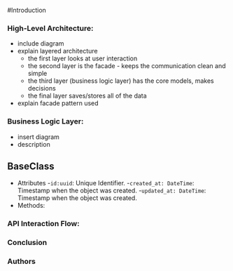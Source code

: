 





#Introduction
### High-Level Architecture:
- include diagram
- explain layered architecture
    - the first layer looks at user interaction
    - the second layer is the facade - keeps the communication clean and simple
    - the third layer (business logic layer) has the core models, makes decisions
    - the final layer saves/stores all of the data
- explain facade pattern used

### Business Logic Layer:
- insert diagram
- description

## BaseClass
- Attributes
    -`id:uuid`: Unique Identifier.
    -`created_at: DateTime`: Timestamp when the object was created.
    -`updated_at: DateTime`: Timestamp when the object was created.
- Methods:



### API Interaction Flow:

### Conclusion
### Authors